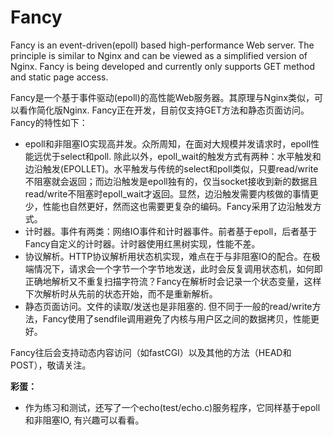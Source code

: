 # Fancy

Fancy is an event-driven(epoll) based high-performance Web server. The principle is similar to Nginx and can be viewed as a simplified version of Nginx. Fancy is being developed and currently only supports GET method and static page access.

Fancy是一个基于事件驱动(epoll)的高性能Web服务器。其原理与Nginx类似，可以看作简化版Nginx. Fancy正在开发，目前仅支持GET方法和静态页面访问。Fancy的特性如下：

- epoll和非阻塞IO实现高并发。众所周知，在面对大规模并发请求时，epoll性能远优于select和poll. 除此以外，epoll_wait的触发方式有两种：水平触发和边沿触发(EPOLLET)。水平触发与传统的select和poll类似，只要read/write不阻塞就会返回；而边沿触发是epoll独有的，仅当socket接收到新的数据且read/write不阻塞时epoll_wait才返回。显然，边沿触发需要内核做的事情更少，性能也自然更好，然而这也需要更复杂的编码。Fancy采用了边沿触发方式。
- 计时器。事件有两类：网络IO事件和计时器事件。前者基于epoll，后者基于Fancy自定义的计时器。计时器使用红黑树实现，性能不差。
- 协议解析。HTTP协议解析用状态机实现，难点在于与非阻塞IO的配合。在极端情况下，请求会一个字节一个字节地发送，此时会反复调用状态机，如何即正确地解析又不重复扫描字符流？Fancy在解析时会记录一个状态变量，这样下次解析时从先前的状态开始，而不是重新解析。
- 静态页面访问。文件的读取/发送也是非阻塞的. 但不同于一般的read/write方法，Fancy使用了sendfile调用避免了内核与用户区之间的数据拷贝，性能更好。

Fancy往后会支持动态内容访问（如fastCGI）以及其他的方法（HEAD和POST），敬请关注。

**彩蛋：**

- 作为练习和测试，还写了一个echo(test/echo.c)服务程序，它同样基于epoll和非阻塞IO, 有兴趣可以看看。


